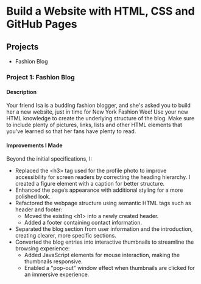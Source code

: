 # Build a Website with HTML, CSS and GitHub Pages

## Projects
- Fashion Blog

### Project 1: Fashion Blog
#### Description
Your friend Isa is a budding fashion blogger, and she's asked you to build her a new website, just in time for New York Fashion Wee! Use your new HTML knowledge to create the underlying structure of the blog. Make sure to include plenty of pictures, links, lists and other HTML elements that you've learned so that her fans have plenty to read.

#### Improvements I Made

Beyond the initial specifications, I:

- Replaced the \<h3> tag used for the profile photo to improve accessibility for screen readers by correcting the heading hierarchy. I created a figure element with a caption for better structure.
- Enhanced the page’s appearance with additional styling for a more polished look.
- Refactored the webpage structure using semantic HTML tags such as header and footer:
  - Moved the existing \<h1> into a newly created header.
  - Added a footer containing contact information.
- Separated the blog section from user information and the introduction, creating clearer, more specific sections.
- Converted the blog entries into interactive thumbnails to streamline the browsing experience:
  - Added JavaScript elements for mouse interaction, making the thumbnails responsive.
  - Enabled a "pop-out" window effect when thumbnails are clicked for an immersive experience.